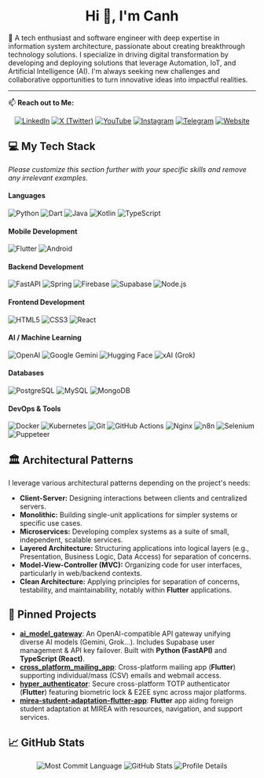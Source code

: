 <h1 align="center">Hi 👋, I'm Canh</h1>

🚀 A tech enthusiast and software engineer with deep expertise in information system architecture, passionate about creating breakthrough technology solutions. I specialize in driving digital transformation by developing and deploying solutions that leverage Automation, IoT, and Artificial Intelligence (AI). I'm always seeking new challenges and collaborative opportunities to turn innovative ideas into impactful realities.

---

📫 **Reach out to Me:**

<p align="center">
  <a href="https://linkedin.com/in/xuancanhit" target="_blank"><img alt="LinkedIn" src="https://img.shields.io/badge/linkedin-%230077B5.svg?&style=for-the-badge&logo=linkedin&logoColor=white" /></a>
  <a href="https://twitter.com/YOUR_X_USERNAME" target="_blank"><img alt="X (Twitter)" src="https://img.shields.io/badge/X-%23000000.svg?&style=for-the-badge&logo=x&logoColor=white" /></a>
  <a href="https://youtube.com/yourchannel" target="_blank"><img alt="YouTube" src="https://img.shields.io/badge/youtube-%23FF0000.svg?&style=for-the-badge&logo=youtube&logoColor=white" /></a>
  <a href="https://instagram.com/YOUR_INSTAGRAM_USERNAME" target="_blank"><img alt="Instagram" src="https://img.shields.io/badge/instagram-%23E4405F.svg?&style=for-the-badge&logo=instagram&logoColor=white" /></a>
  <a href="https://t.me/YOUR_TELEGRAM_USERNAME" target="_blank"><img alt="Telegram" src="https://img.shields.io/badge/telegram-%232CA5E0.svg?&style=for-the-badge&logo=telegram&logoColor=white" /></a>
  <a href="https://YOUR_WEBSITE_URL" target="_blank"><img alt="Website" src="https://img.shields.io/badge/Website-FF4500.svg?&style=for-the-badge&logo=google-chrome&logoColor=white" /></a>
  </p>

## 💻 My Tech Stack
*Please customize this section further with your specific skills and remove any irrelevant examples.*

#### Languages
<p>
  <img src="https://img.shields.io/badge/Python-3776AB?style=flat-square&logo=python&logoColor=white" alt="Python"/>
  <img src="https://img.shields.io/badge/Dart-0175C2?style=flat-square&logo=dart&logoColor=white" alt="Dart"/>
  <img src="https://img.shields.io/badge/Java-ED8B00?style=flat-square&logo=openjdk&logoColor=white" alt="Java"/>
  <img src="https://img.shields.io/badge/Kotlin-7F52FF?style=flat-square&logo=kotlin&logoColor=white" alt="Kotlin"/>
  <img src="https://img.shields.io/badge/TypeScript-3178C6?style=flat-square&logo=typescript&logoColor=white" alt="TypeScript"/>
  </p>

#### Mobile Development
<p>
  <img src="https://img.shields.io/badge/Flutter-02569B?style=flat-square&logo=flutter&logoColor=white" alt="Flutter"/>
  <img src="http://img.shields.io/badge/Android-3DDC84?style=flat-square&logo=android&logoColor=ffffff" alt="Android"/>
  </p>

#### Backend Development
<p>
  <img src="https://img.shields.io/badge/FastAPI-009688?style=flat-square&logo=fastapi&logoColor=white" alt="FastAPI"/>
  <img src="https://img.shields.io/badge/Spring-6DB33F?style=flat-square&logo=spring&logoColor=white" alt="Spring"/>
  <img src="https://img.shields.io/badge/Firebase-FFCA28?style=flat-square&logo=firebase&logoColor=black" alt="Firebase"/>
  <img src="https://img.shields.io/badge/Supabase-3ECF8E?style=flat-square&logo=supabase&logoColor=white" alt="Supabase"/>
  <img src="https://img.shields.io/badge/Node.js-339933?style=flat-square&logo=nodedotjs&logoColor=white" alt="Node.js"/>
</p>

#### Frontend Development
<p>
  <img src="https://img.shields.io/badge/HTML5-E34F26?style=flat-square&logo=html5&logoColor=white" alt="HTML5"/>
  <img src="https://img.shields.io/badge/CSS3-1572B6?style=flat-square&logo=css3&logoColor=white" alt="CSS3"/>
  <img src="https://img.shields.io/badge/React-%2320232a.svg?style=flat-square&logo=react&logoColor=%2361DAFB" alt="React"/>
</p>

#### AI / Machine Learning
<p>
  <img src="https://img.shields.io/badge/OpenAI-412991?style=flat-square&logo=openai&logoColor=white" alt="OpenAI"/>
  <img src="https://img.shields.io/badge/Google%20Gemini-8E44AD?style=flat-square&logo=google-gemini&logoColor=white" alt="Google Gemini"/>
  <img src="https://img.shields.io/badge/%F0%9F%A4%97%20Hugging%20Face-FFD21E?style=flat-square&logo=huggingface&logoColor=black" alt="Hugging Face"/>
  <img src="https://img.shields.io/badge/xAI-000000?style=flat-square&logo=xai&logoColor=white" alt="xAI (Grok)"/>
</p>

#### Databases
<p>
  <img src="https://img.shields.io/badge/PostgreSQL-316192?style=flat-square&logo=postgresql&logoColor=white" alt="PostgreSQL"/>
  <img src="https://img.shields.io/badge/MySQL-4479A1?style=flat-square&logo=mysql&logoColor=white" alt="MySQL"/>
  <img src="https://img.shields.io/badge/MongoDB-4EA94B?style=flat-square&logo=mongodb&logoColor=white" alt="MongoDB"/>
</p>

#### DevOps & Tools
<p>
  <img src="https://img.shields.io/badge/Docker-2496ED?style=flat-square&logo=docker&logoColor=white" alt="Docker"/>
  <img src="https://img.shields.io/badge/Kubernetes-326CE5?style=flat-square&logo=kubernetes&logoColor=white" alt="Kubernetes"/>
  <img src="https://img.shields.io/badge/Git-F05032?style=flat-square&logo=git&logoColor=white" alt="Git"/>
  <img src="https://img.shields.io/badge/GitHub%20Actions-2088FF?style=flat-square&logo=github-actions&logoColor=white" alt="GitHub Actions"/>
  <img src="https://img.shields.io/badge/Nginx-009639?style=flat-square&logo=nginx&logoColor=white" alt="Nginx"/>
  <img src="https://img.shields.io/badge/n8n-FF4B4B?style=flat-square&logo=n8n&logoColor=white" alt="n8n"/>
  <img src="https://img.shields.io/badge/Selenium-43B02A?style=flat-square&logo=selenium&logoColor=white" alt="Selenium"/>
  <img src="https://img.shields.io/badge/Puppeteer-01D19D?style=flat-square&logo=puppeteer&logoColor=white" alt="Puppeteer"/>
</p>

## 🏛️ Architectural Patterns
I leverage various architectural patterns depending on the project's needs:

- **Client-Server:** Designing interactions between clients and centralized servers.
- **Monolithic:** Building single-unit applications for simpler systems or specific use cases.
- **Microservices:** Developing complex systems as a suite of small, independent, scalable services.
- **Layered Architecture:** Structuring applications into logical layers (e.g., Presentation, Business Logic, Data Access) for separation of concerns.
- **Model-View-Controller (MVC):** Organizing code for user interfaces, particularly in web/backend contexts.
- **Clean Architecture:** Applying principles for separation of concerns, testability, and maintainability, notably within **Flutter** applications.

## 📌 Pinned Projects

- **[ai_model_gateway](https://github.com/xuancanhit99/ai_model_gateway)**: An OpenAI-compatible API gateway unifying diverse AI models (Gemini, Grok...). Includes Supabase user management & API key failover. Built with **Python (FastAPI)** and **TypeScript (React)**.
- **[cross_platform_mailing_app](https://github.com/xuancanhit99/cross_platform_mailing_app)**: Cross-platform mailing app (**Flutter**) supporting individual/mass (CSV) emails and webmail access.
- **[hyper_authenticator](https://github.com/xuancanhit99/hyper_authenticator)**: Secure cross-platform TOTP authenticator (**Flutter**) featuring biometric lock & E2EE sync across major platforms.
- **[mirea-student-adaptation-flutter-app](https://github.com/xuancanhit99/mirea-student-adaptation-flutter-app)**: **Flutter** app aiding foreign student adaptation at MIREA with resources, navigation, and support services.

## 📈 GitHub Stats

<p align="center">
  <img src="http://github-profile-summary-cards.vercel.app/api/cards/most-commit-language?username=xuancanhit99&theme=github_dark" alt="Most Commit Language"/>
  <img src="http://github-profile-summary-cards.vercel.app/api/cards/stats?username=xuancanhit99&theme=github_dark" alt="GitHub Stats"/>
  <img src="https://github-profile-summary-cards.vercel.app/api/cards/profile-details?username=xuancanhit99&theme=github_dark" alt="Profile Details"/>
</p>
